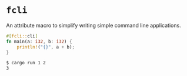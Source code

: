 # `fcli`

An attribute macro to simplify writing simple command line applications.

```rust
#[fcli::cli]
fn main(a: i32, b: i32) {
    println!("{}", a + b);
}
```

```bash
$ cargo run 1 2
3
```
